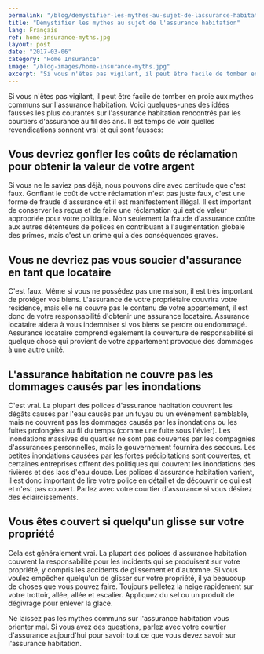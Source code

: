 ```yaml
---
permalink: "/blog/demystifier-les-mythes-au-sujet-de-lassurance-habitation"
title: "Démystifier les mythes au sujet de l'assurance habitation"
lang: Français
ref: home-insurance-myths.jpg
layout: post
date: "2017-03-06"
category: "Home Insurance"
image: "/blog-images/home-insurance-myths.jpg"
excerpt: "Si vous n'êtes pas vigilant, il peut être facile de tomber en proie aux mythes communs sur l'assurance habitation. Voici quelques-unes."
---
```


Si vous n'êtes pas vigilant, il peut être facile de tomber en proie aux mythes communs sur l'assurance habitation. Voici quelques-unes des idées fausses les plus courantes sur l'assurance habitation rencontrés par les courtiers d'assurance au fil des ans. Il est temps de voir quelles revendications sonnent vrai et qui sont fausses:

## Vous devriez gonfler les coûts de réclamation pour obtenir la valeur de votre argent

Si vous ne le saviez pas déjà, nous pouvons dire avec certitude que c'est faux. Gonflant le coût de votre réclamation n'est pas juste faux, c'est une forme de fraude d'assurance et il est manifestement illégal. Il est important de conserver les reçus et de faire une réclamation qui est de valeur appropriée pour votre politique. Non seulement la fraude d'assurance coûte aux autres détenteurs de polices en contribuant à l'augmentation globale des primes, mais c'est un crime qui a des conséquences graves.

## Vous ne devriez pas vous soucier d'assurance en tant que locataire

C'est faux. Même si vous ne possédez pas une maison, il est très important de protéger vos biens. L'assurance de votre propriétaire couvrira votre résidence, mais elle ne couvre pas le contenu de votre appartement, il est donc de votre responsabilité d'obtenir une assurance locataire. Assurance locataire aidera à vous indemniser si vos biens se perdre ou endommagé. Assurance locataire comprend également la couverture de responsabilité si quelque chose qui provient de votre appartement provoque des dommages à une autre unité.

## L'assurance habitation ne couvre pas les dommages causés par les inondations

C'est vrai. La plupart des polices d'assurance habitation couvrent les dégâts causés par l'eau causés par un tuyau ou un événement semblable, mais ne couvrent pas les dommages causés par les inondations ou les fuites prolongées au fil du temps (comme une fuite sous l'évier). Les inondations massives du quartier ne sont pas couvertes par les compagnies d'assurances personnelles, mais le gouvernement fournira des secours. Les petites inondations causées par les fortes précipitations sont couvertes, et certaines entreprises offrent des politiques qui couvrent les inondations des rivières et des lacs d'eau douce. Les polices d'assurance habitation varient, il est donc important de lire votre police en détail et de découvrir ce qui est et n'est pas couvert. Parlez avec votre courtier d'assurance si vous désirez des éclaircissements.

## Vous êtes couvert si quelqu'un glisse sur votre propriété

Cela est généralement vrai. La plupart des polices d'assurance habitation couvrent la responsabilité pour les incidents qui se produisent sur votre propriété, y compris les accidents de glissement et d'automne. Si vous voulez empêcher quelqu'un de glisser sur votre propriété, il ya beaucoup de choses que vous pouvez faire. Toujours pelletez la neige rapidement sur votre trottoir, allée, allée et escalier. Appliquez du sel ou un produit de dégivrage pour enlever la glace.

Ne laissez pas les mythes communs sur l'assurance habitation vous orienter mal. Si vous avez des questions, parlez avec votre courtier d'assurance aujourd'hui pour savoir tout ce que vous devez savoir sur l'assurance habitation.